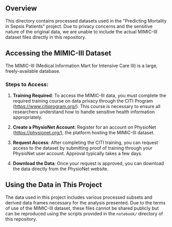 ## Overview
This directory contains processed datasets used in the "Predicting Mortality in Sepsis Patients" project. Due to privacy concerns and the sensitive nature of the original data, we are unable to include the actual MIMIC-III dataset files directly in this repository.

## Accessing the MIMIC-III Dataset
The MIMIC-III (Medical Information Mart for Intensive Care III) is a large, freely-available database.
### Steps to Access:
1. **Training Required**: To access the MIMIC-III data, you must complete the required training course on data privacy through the CITI Program (https://www.citiprogram.org/). This course is necessary to ensure all researchers understand how to handle sensitive health information appropriately.
   
2. **Create a PhysioNet Account**: Register for an account on PhysioNet (https://physionet.org/), the platform hosting the MIMIC-III dataset.
   
3. **Request Access**: After completing the CITI training, you can request access to the dataset by submitting proof of training through your PhysioNet user account. Approval typically takes a few days.

4. **Download the Data**: Once your request is approved, you can download the data directly from the PhysioNet website.

## Using the Data in This Project
The data used in this project includes various processed subsets and derived data frames necessary for the analysis presented. Due to the terms of use of the MIMIC-III dataset, these files cannot be shared publicly but can be reproduced using the scripts provided in the `notebook/` directory of this repository.

